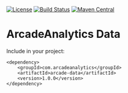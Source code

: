 [![License](https://img.shields.io/badge/License-Apache%202.0-blue.svg)](https://opensource.org/licenses/Apache-2.0)
[![Build Status](https://travis-ci.org/ArcadeAnalytics/arcade-data.svg?branch=master)](https://travis-ci.org/ArcadeAnalytics/arcade-data)
[![Maven Central](https://maven-badges.herokuapp.com/maven-central/com.arcadeanalytics/arcade-data/badge.svg)](https://maven-badges.herokuapp.com/maven-central/com.arcadeanalytics/arcade-data)


# ArcadeAnalytics Data 

Include in your project:

```
<dependency>
    <groupId>com.arcadeanalytics</groupId>
    <artifactId>arcade-data</artifactId>
    <version>1.0.0</version>
</dependency>
```

